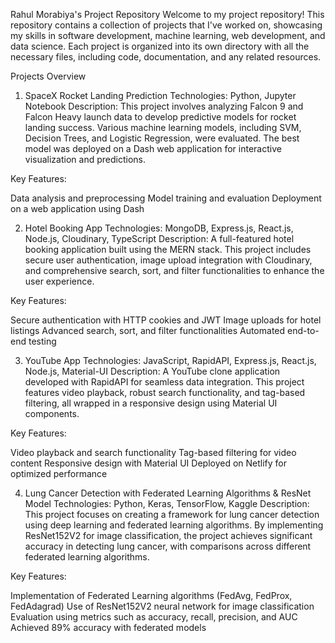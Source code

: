 Rahul Morabiya's Project Repository
Welcome to my project repository! This repository contains a collection of projects that I've worked on, showcasing my skills in software development, machine learning, web development, and data science. Each project is organized into its own directory with all the necessary files, including code, documentation, and any related resources.

Projects Overview
1. SpaceX Rocket Landing Prediction
Technologies: Python, Jupyter Notebook
Description:
This project involves analyzing Falcon 9 and Falcon Heavy launch data to develop predictive models for rocket landing success. Various machine learning models, including SVM, Decision Trees, and Logistic Regression, were evaluated. The best model was deployed on a Dash web application for interactive visualization and predictions.

Key Features:

Data analysis and preprocessing
Model training and evaluation
Deployment on a web application using Dash

2. Hotel Booking App
Technologies: MongoDB, Express.js, React.js, Node.js, Cloudinary, TypeScript
Description:
A full-featured hotel booking application built using the MERN stack. This project includes secure user authentication, image upload integration with Cloudinary, and comprehensive search, sort, and filter functionalities to enhance the user experience.

Key Features:

Secure authentication with HTTP cookies and JWT
Image uploads for hotel listings
Advanced search, sort, and filter functionalities
Automated end-to-end testing

3. YouTube App
Technologies: JavaScript, RapidAPI, Express.js, React.js, Node.js, Material-UI
Description:
A YouTube clone application developed with RapidAPI for seamless data integration. This project features video playback, robust search functionality, and tag-based filtering, all wrapped in a responsive design using Material UI components.

Key Features:

Video playback and search functionality
Tag-based filtering for video content
Responsive design with Material UI
Deployed on Netlify for optimized performance


4. Lung Cancer Detection with Federated Learning Algorithms & ResNet Model
Technologies: Python, Keras, TensorFlow, Kaggle
Description:
This project focuses on creating a framework for lung cancer detection using deep learning and federated learning algorithms. By implementing ResNet152V2 for image classification, the project achieves significant accuracy in detecting lung cancer, with comparisons across different federated learning algorithms.

Key Features:

Implementation of Federated Learning algorithms (FedAvg, FedProx, FedAdagrad)
Use of ResNet152V2 neural network for image classification
Evaluation using metrics such as accuracy, recall, precision, and AUC
Achieved 89% accuracy with federated models
